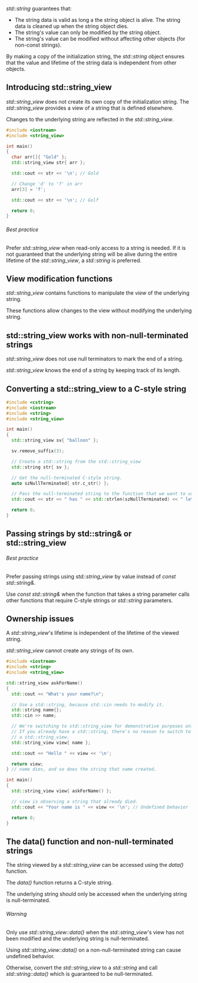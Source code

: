 *std::string* guarantees that:
- The string data is valid as long a the string object is alive. The string data is cleaned up when the string object dies.
- The string's value can only be modified by the string object.
- The string's value can be modified without affecting other objects (for non-const strings).

By making a copy of the initialization string, the *std::string* object ensures that the value and lifetime of the string data is independent from other objects.

## Introducing std::string_view
*std::string_view* does not create its own copy of the initialization string. The *std::string_view* provides a view of a string that is defined elsewhere.

Changes to the underlying string are reflected in the *std::string_view*.
```cpp
#include <iostream>
#include <string_view>

int main()
{
  char arr[]{ "Gold" };
  std::string_view str{ arr };

  std::cout << str << '\n'; // Gold

  // Change 'd' to 'f' in arr
  arr[3] = 'f';

  std::cout << str << '\n'; // Golf

  return 0;
}
```

###### Best practice
Prefer *std::string_view* when read-only access to a string is needed.
If it is not guaranteed that the underlying string will be alive during the entire lifetime of the *std::string_view*, a *std::string* is preferred.

## View modification functions
*std::string_view* contains functions to manipulate the *view* of the underlying string. 

These functions allow changes to the view without modifying the underlying string.

## std::string_view works with non-null-terminated strings
*std::string_view* does not use null terminators to mark the end of a string.

*std::string_view* knows the end of a string by keeping track of its length.

## Converting a std::string_view to a C-style string
```cpp
#include <cstring>
#include <iostream>
#include <string>
#include <string_view>

int main()
{
  std::string_view sv{ "balloon" };

  sv.remove_suffix(3);

  // Create a std::string from the std::string_view
  std::string str{ sv };

  // Get the null-terminated C-style string.
  auto szNullTerminated{ str.c_str() };

  // Pass the null-terminated string to the function that we want to use.
  std::cout << str << " has " << std::strlen(szNullTerminated) << " letter(s)\n";

  return 0;
}
```

## Passing strings by std::string& or std::string_view
###### Best practice
Prefer passing strings using *std::string_view* by value instead of *const std::string\&*.

Use *const std::string\&* when the function that takes a string parameter calls other functions that require C-style strings or *std::string* parameters.

## Ownership issues

A *std::string_view*\'s lifetime is independent of the lifetime of the viewed string.

*std::string_view* cannot create any strings of its own.

```cpp
#include <iostream>
#include <string>
#include <string_view>

std::string_view askForName()
{
  std::cout << "What's your name?\n";

  // Use a std::string, because std::cin needs to modify it.
  std::string name{};
  std::cin >> name;

  // We're switching to std::string_view for demonstrative purposes only.
  // If you already have a std::string, there's no reason to switch to
  // a std::string_view.
  std::string_view view{ name };

  std::cout << "Hello " << view << '\n';

  return view;
} // name dies, and so does the string that name created.

int main()
{
  std::string_view view{ askForName() };

  // view is observing a string that already died.
  std::cout << "Your name is " << view << '\n'; // Undefined behavior

  return 0;
}
```
## The data() function and non-null-terminated strings
The string viewed by a *std::string_view* can be accessed using the *data()* function.

The *data()* function returns a C-style string.

The underlying string should only be accessed when the underlying string is null-terminated.

###### Warning 
Only use *std::string_view::data()* when the *std::string_view*'s view has not been modified and the underlying string is null-terminated.

Using *std::string_view::data()* on a non-null-terminated string can cause undefined behavior.

Otherwise, convert the *std::string_view* to a *std::string* and call *std::string::data()* which is guaranteed to be null-terminated.

